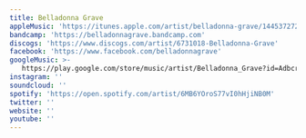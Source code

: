 ```yaml
---
title: Belladonna Grave
appleMusic: 'https://itunes.apple.com/artist/belladonna-grave/1445372728'
bandcamp: 'https://belladonnagrave.bandcamp.com'
discogs: 'https://www.discogs.com/artist/6731018-Belladonna-Grave'
facebook: 'https://www.facebook.com/belladonnagrave'
googleMusic: >-
   https://play.google.com/store/music/artist/Belladonna_Grave?id=Adbcr6jaglxn7takuok4aqedd4u
instagram: ''
soundcloud: ''
spotify: 'https://open.spotify.com/artist/6MB6YOroS77vI0hHjiNB0M'
twitter: ''
website: ''
youtube: ''
---
```

